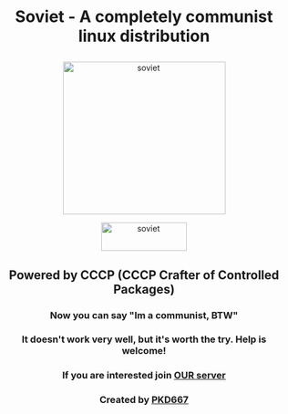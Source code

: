 # <p align="center">Soviet - A completely communist linux distribution</p>
<p align="center"><img width="285" height="268" alt="soviet" src="https://i.imgur.com/tjVd8Vy.png"></p>

[<p align="center"><img width="150" height="50" alt="soviet" src="https://i.imgur.com/b1n7D0R.png"></p>](https://drive.google.com/file/d/1-jQcLdOwEA-Fzbn1r6LPaY4E5O0TGIwj/view?usp=sharing)



## <p align="center">Powered by CCCP (CCCP Crafter of Controlled Packages)</p>

### <p align="center">Now you can say "Im a communist, BTW"</p>

### <p align="center">It doesn't work very well, but it's worth the try. Help is welcome!</p>

### <p align="center">If you are interested join [OUR server](https://discord.gg/CpkN3kAm3t) </p>

### <p align="center">Created by [PKD667](https://github.com/PKD667) </p>


